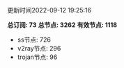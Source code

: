 更新时间2022-09-12 19:25:16

**总订阅: 73**
**总节点: 3262**
**有效节点: 1118**
- ss节点: 726
- v2ray节点: 296
- trojan节点: 96
